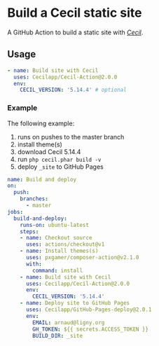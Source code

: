 # Build a Cecil static site

A GitHub Action to build a static site with [_Cecil_](https://cecil.app).

## Usage

```yaml
- name: Build site with Cecil
  uses: Cecilapp/Cecil-Action@2.0.0
  env:
    CECIL_VERSION: '5.14.4' # optional
```

### Example

The following example:
1. runs on pushes to the master branch
2. install theme(s)
3. download Cecil 5.14.4
3. run `php cecil.phar build -v`
4. deploy `_site` to GitHub Pages

```yaml
name: Build and deploy
on:
  push:
    branches:
      - master
jobs:
  build-and-deploy:
    runs-on: ubuntu-latest
    steps:
    - name: Checkout source
      uses: actions/checkout@v1
    - name: Install themes(s)
      uses: pxgamer/composer-action@v2.1.0
      with:
        command: install
    - name: Build site with Cecil
      uses: Cecilapp/Cecil-Action@2.0.0
      env:
        CECIL_VERSION: '5.14.4'
    - name: Deploy site to GitHub Pages
      uses: Cecilapp/GitHub-Pages-deploy@2.0.1
      env:
        EMAIL: arnaud@ligny.org
        GH_TOKEN: ${{ secrets.ACCESS_TOKEN }}
        BUILD_DIR: _site
```
